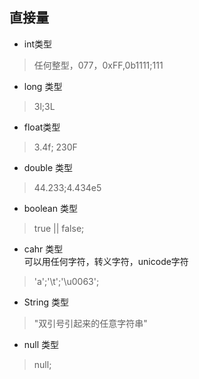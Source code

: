 ## 直接量

- int类型
> 任何整型，077，0xFF,0b1111;111

- long 类型
> 3l;3L

- float类型
> 3.4f; 230F

- double 类型
> 44.233;4.434e5

- boolean 类型
> true || false;

- cahr 类型  
可以用任何字符，转义字符，unicode字符
> 'a';'\t';'\u0063';

- String 类型
> "双引号引起来的任意字符串"

- null 类型
> null;

